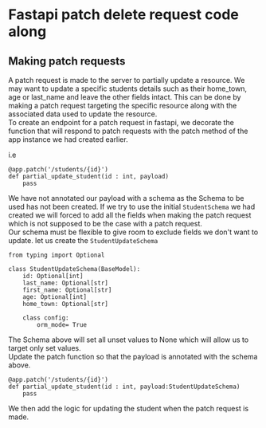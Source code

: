 # Fastapi patch delete request code along


## Making patch requests  

A patch request is made to the server to partially update a resource. 
We may want to update a specific students details such as their home_town, age or last_name and leave the other fields intact. This can be done by making a patch request targeting the specific resource along with the associated data used to update the resource.       
To create an endpoint for a patch request in fastapi, we decorate the function that will respond to patch requests with the patch method of the app instance we had created earlier.  

i.e     
```
@app.patch('/students/{id}')
def partial_update_student(id : int, payload)
    pass
```    
We have not annotated our payload with a schema as the Schema to be used has not been created. If we try to use the initial `StudentSchema` we had created we will forced to add all the fields when making the patch request which is not supposed to be the case with a patch request.    
Our schema must be flexible to give room to exclude fields we don't want to update. 
let us create the `StudentUpdateSchema`     
```
from typing import Optional

class StudentUpdateSchema(BaseModel):
    id: Optional[int]
    last_name: Optional[str]
    first_name: Optional[str]
    age: Optional[int]
    home_town: Optional[str]

    class config:
        orm_mode= True

```     
The Schema above will set all unset values to None which will allow us to target only set values.       
Update the patch function so that the payload is annotated with the schema above.   
```
@app.patch('/students/{id}')
def partial_update_student(id : int, payload:StudentUpdateSchema)
    pass
```     
We then add the logic for updating the student when the patch request is made. 

